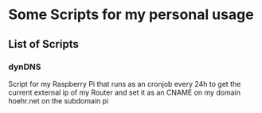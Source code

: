 # Some Scripts for my personal usage


## List of Scripts

### dynDNS
Script for my Raspberry Pi that runs as an cronjob every 24h to get the current external ip of my Router and set it as an CNAME on my domain hoehr.net on the subdomain pi